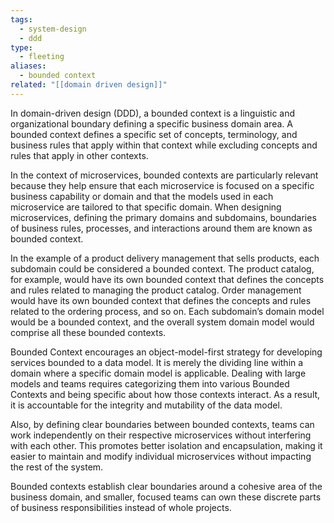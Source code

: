 ```yaml
---
tags:
  - system-design
  - ddd
type:
  - fleeting
aliases:
  - bounded context
related: "[[domain driven design]]"
---
```

In domain-driven design (DDD), a bounded context is a linguistic and organizational boundary defining a specific business domain area. A bounded context defines a specific set of concepts, terminology, and business rules that apply within that context while excluding concepts and rules that apply in other contexts.

In the context of microservices, bounded contexts are particularly relevant because they help ensure that each microservice is focused on a specific business capability or domain and that the models used in each microservice are tailored to that specific domain. When designing microservices, defining the primary domains and subdomains, boundaries of business rules, processes, and interactions around them are known as bounded context.

In the example of a product delivery management that sells products, each subdomain could be considered a bounded context. The product catalog, for example, would have its own bounded context that defines the concepts and rules related to managing the product catalog. Order management would have its own bounded context that defines the concepts and rules related to the ordering process, and so on. Each subdomain’s domain model would be a bounded context, and the overall system domain model would comprise all these bounded contexts.

Bounded Context encourages an object-model-first strategy for developing services bounded to a data model. It is merely the dividing line within a domain where a specific domain model is applicable. Dealing with large models and teams requires categorizing them into various Bounded Contexts and being specific about how those contexts interact. As a result, it is accountable for the integrity and mutability of the data model.

Also, by defining clear boundaries between bounded contexts, teams can work independently on their respective microservices without interfering with each other. This promotes better isolation and encapsulation, making it easier to maintain and modify individual microservices without impacting the rest of the system.

Bounded contexts establish clear boundaries around a cohesive area of the business domain, and smaller, focused teams can own these discrete parts of business responsibilities instead of whole projects.